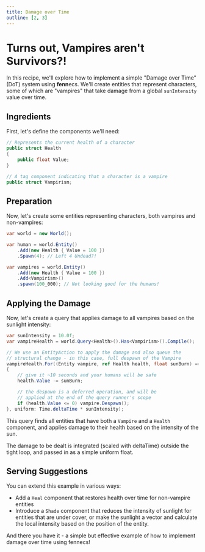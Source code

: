 ```yaml
---
title: Damage over Time
outline: [2, 3]
---
```


# Turns out, Vampires aren't Survivors?!

In this recipe, we'll explore how to implement a simple "Damage over Time" (DoT) system using **fenn**ecs. We'll create entities that represent characters, some of which are "vampires" that take damage from a global `sunIntensity` value over time.

## Ingredients

First, let's define the components we'll need:

```csharp
// Represents the current health of a character
public struct Health
{
    public float Value;
}

// A tag component indicating that a character is a vampire
public struct Vampirism;
```

## Preparation

Now, let's create some entities representing characters, both vampires and non-vampires:

```csharp
var world = new World();

var human = world.Entity()
    .Add(new Health { Value = 100 })
    .Spawn(4); // Left 4 Undead?!

var vampires = world.Entity()
    .Add(new Health { Value = 100 })
    .Add<Vampirism>()
    .spawn(100_000); // Not looking good for the humans!
```

## Applying the Damage

Now, let's create a query that applies damage to all vampires based on the sunlight intensity:

```csharp
var sunIntensity = 10.0f;
var vampireHealth = world.Query<Health>().Has<Vampirism>().Compile();

// We use an EntityAction to apply the damage and also queue the
// structural change - in this case, full despawn of the Vampire
vampireHealth.For((Entity vampire, ref Health health, float sunBurn) =>
{
    // give it ~10 seconds and your humans will be safe
    health.Value -= sunBurn;

    // the despawn is a deferred operation, and will be
    // applied at the end of the query runner's scope
    if (health.Value <= 0) vampire.Despawn();
}, uniform: Time.deltaTime * sunIntensity);
```

This query finds all entities that have both a `Vampire` and a `Health` component, and applies damage to their health based on the intensity of the sun.

The damage to be dealt is integrated (scaled with deltaTime) outside the tight loop, and passed in as a simple uniform float.


## Serving Suggestions

You can extend this example in various ways:

- Add a `Heal` component that restores health over time for non-vampire entities
- Introduce a `Shade` component that reduces the intensity of sunlight for entities that are under cover, or make the sunlight a vector and calculate the local intensity based on the position of the entity.

And there you have it - a simple but effective example of how to implement damage over time using fennecs! 

